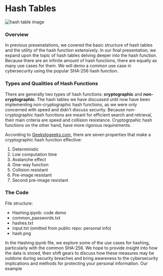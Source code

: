 # Hash Tables
![hash table image](https://d33wubrfki0l68.cloudfront.net/87075beeda9ac5cf3bc104aaca45d231ef42aaea/56f14/img/blog/data-structures/hash-tables/hash-table.png)
### Overview
In previous presenatations, we covered the basic structure of hash tables and the utility of the hash function extensively.
In our final presentation, we expand upon the topic of hash tables delving deeper into the hash function. Because there are an infinite amount of hash functions, there are equally as many use cases for them. We will demo a common use case in cybersecurity using the popular SHA-256 hash function.   

### Types and Qualities of Hash Functions 
There are generally two types of hash functions: **cryptographic** and **non-cryptographic**. The hash tables we have discussed until now have been implementing non-cryptographic hash functions, as we were only concerned with speed and didn't discuss security. Because non-cryptographic hash functions are meant for efficient search and retrieval, their main criteria are speed and collision resistance. Cryptogrpahic hash functions on the other hand, have more rigorous requirements. 

According to [Geekstogeeks.com](https://www.geeksforgeeks.org/cryptographic-hash-function-in-java/#), there are seven properties that make a cryptographic hash function effective:
1. Deterministic
2. Low computation time
3. Avalanche effect
4. One-way function
5. Collision resistant
6. Pre-image resistant
7. Second pre-image resistant



### The Code
File structure:
- Hashing.ipynb: code demo
- common_passwords.txt
- hashes.txt
- input.txt (omitted from public repo: personal info)
- hash.png

In the Hashing.ipynb file, we explore some of the use cases for hashing, particularly with the common SHA-256. We hope to provide insight into how the data is stored, then shift gears to discuss how these measures may be outdone during security breaches and bring awareness to the cybersecurity implications and methods for protecting your personal information. Our example 

